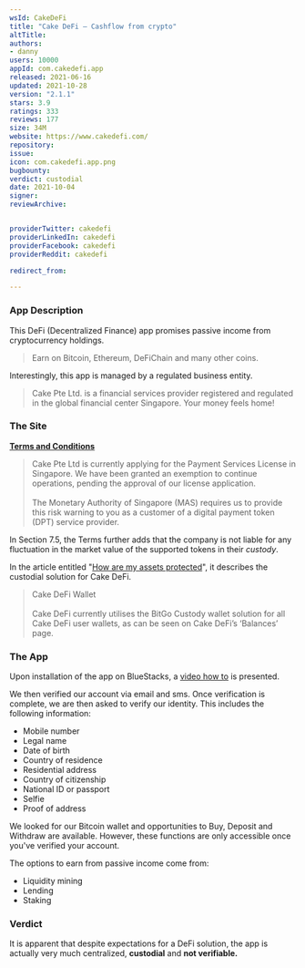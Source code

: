 ```yaml
---
wsId: CakeDeFi
title: "Cake DeFi – Cashflow from crypto"
altTitle: 
authors:
- danny
users: 10000
appId: com.cakedefi.app
released: 2021-06-16
updated: 2021-10-28
version: "2.1.1"
stars: 3.9
ratings: 333
reviews: 177
size: 34M
website: https://www.cakedefi.com/
repository: 
issue: 
icon: com.cakedefi.app.png
bugbounty: 
verdict: custodial
date: 2021-10-04
signer: 
reviewArchive:


providerTwitter: cakedefi
providerLinkedIn: cakedefi
providerFacebook: cakedefi
providerReddit: cakedefi

redirect_from:

---
```



### App Description

This DeFi (Decentralized Finance) app promises passive income from cryptocurrency holdings.

> Earn on Bitcoin, Ethereum, DeFiChain and many other coins.

Interestingly, this app is managed by a regulated business entity.

> Cake Pte Ltd. is a financial services provider registered and regulated in the global financial center Singapore. Your money feels home!

### The Site

**[Terms and Conditions](https://app.cakedefi.com/terms-and-conditions)**

> Cake Pte Ltd is currently applying for the Payment Services License in Singapore. We have been granted an exemption to continue operations, pending the approval of our license application.<br><br>
The Monetary Authority of Singapore (MAS) requires us to provide this risk warning to you as a customer of a digital payment token (DPT) service provider.

In Section 7.5, the Terms further adds that the company is not liable for any fluctuation in the market value of the supported tokens in their _custody_.

In the article entitled "[How are my assets protected](https://support.cakedefi.com/hc/en-us/articles/4404022725401-How-are-my-assets-protected-)", it describes the custodial solution for Cake DeFi.

> Cake DeFi Wallet<br><br>
Cake DeFi currently utilises the BitGo Custody wallet solution for all Cake DeFi user wallets, as can be seen on Cake DeFi’s ‘Balances’ page.

### The App

Upon installation of the app on BlueStacks, a [video how to](https://youtu.be/IhPwAJ6iXgw) is presented.

We then verified our account via email and sms. Once verification is complete, we are then asked to verify our identity. This includes the following information:

- Mobile number
- Legal name
- Date of birth
- Country of residence
- Residential address
- Country of citizenship
- National ID or passport
- Selfie
- Proof of address

We looked for our Bitcoin wallet and opportunities to Buy, Deposit and Withdraw are available. However, these functions are only accessible once you've verified your account.

The options to earn from passive income come from:

- Liquidity mining
- Lending
- Staking

### Verdict

It is apparent that despite expectations for a DeFi solution, the app is actually very much centralized, **custodial** and **not verifiable.**

